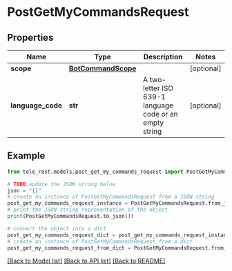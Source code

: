 # PostGetMyCommandsRequest


## Properties

Name | Type | Description | Notes
------------ | ------------- | ------------- | -------------
**scope** | [**BotCommandScope**](BotCommandScope.md) |  | [optional] 
**language_code** | **str** | A two-letter ISO 639-1 language code or an empty string | [optional] 

## Example

```python
from tele_rest.models.post_get_my_commands_request import PostGetMyCommandsRequest

# TODO update the JSON string below
json = "{}"
# create an instance of PostGetMyCommandsRequest from a JSON string
post_get_my_commands_request_instance = PostGetMyCommandsRequest.from_json(json)
# print the JSON string representation of the object
print(PostGetMyCommandsRequest.to_json())

# convert the object into a dict
post_get_my_commands_request_dict = post_get_my_commands_request_instance.to_dict()
# create an instance of PostGetMyCommandsRequest from a dict
post_get_my_commands_request_from_dict = PostGetMyCommandsRequest.from_dict(post_get_my_commands_request_dict)
```
[[Back to Model list]](../README.md#documentation-for-models) [[Back to API list]](../README.md#documentation-for-api-endpoints) [[Back to README]](../README.md)



